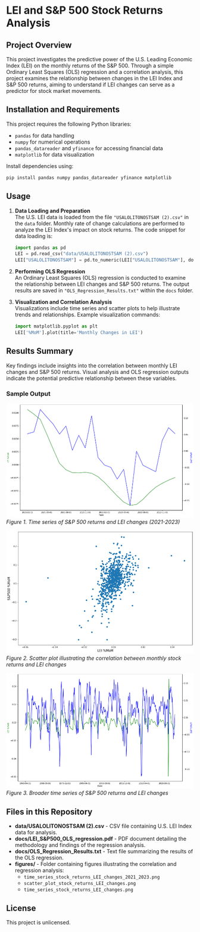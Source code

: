 # LEI and S&P 500 Stock Returns Analysis

## Project Overview
This project investigates the predictive power of the U.S. Leading Economic Index (LEI) on the monthly returns of the S&P 500. Through a simple Ordinary Least Squares (OLS) regression and a correlation analysis, this project examines the relationship between changes in the LEI Index and S&P 500 returns, aiming to understand if LEI changes can serve as a predictor for stock market movements.

## Installation and Requirements
This project requires the following Python libraries:
- `pandas` for data handling
- `numpy` for numerical operations
- `pandas_datareader` and `yfinance` for accessing financial data
- `matplotlib` for data visualization

Install dependencies using:
```bash
pip install pandas numpy pandas_datareader yfinance matplotlib
```

## Usage
1. **Data Loading and Preparation**  
   The U.S. LEI data is loaded from the file `"USALOLITONOSTSAM (2).csv"` in the `data` folder. Monthly rate of change calculations are performed to analyze the LEI Index's impact on stock returns. The code snippet for data loading is:
   ```python
   import pandas as pd
   LEI = pd.read_csv("data/USALOLITONOSTSAM (2).csv")
   LEI["USALOLITONOSTSAM"] = pd.to_numeric(LEI["USALOLITONOSTSAM"], downcast="float")
   ```

2. **Performing OLS Regression**  
   An Ordinary Least Squares (OLS) regression is conducted to examine the relationship between LEI changes and S&P 500 returns. The output results are saved in `"OLS_Regression_Results.txt"` within the `docs` folder.

3. **Visualization and Correlation Analysis**  
   Visualizations include time series and scatter plots to help illustrate trends and relationships. Example visualization commands:
   ```python
   import matplotlib.pyplot as plt
   LEI['%MoM'].plot(title='Monthly Changes in LEI')
   ```

## Results Summary
Key findings include insights into the correlation between monthly LEI changes and S&P 500 returns. Visual analysis and OLS regression outputs indicate the potential predictive relationship between these variables.

### Sample Output
![Time Series of Stock Returns and LEI Changes (2021-2023)](figures/time_series_stock_returns_LEI_changes_2021_2023.png)
*Figure 1. Time series of S&P 500 returns and LEI changes (2021-2023)*

![Scatter Plot of Stock Returns and LEI Changes](figures/scatter_plot_stock_returns_LEI_changes.png)
*Figure 2. Scatter plot illustrating the correlation between monthly stock returns and LEI changes*

![Time Series of Stock Returns and LEI Changes](figures/time_series_stock_returns_LEI_changes.png)
*Figure 3. Broader time series of S&P 500 returns and LEI changes*

## Files in this Repository
- **data/USALOLITONOSTSAM (2).csv** - CSV file containing U.S. LEI Index data for analysis.
- **docs/LEI_S&P500_OLS_regression.pdf** - PDF document detailing the methodology and findings of the regression analysis.
- **docs/OLS_Regression_Results.txt** - Text file summarizing the results of the OLS regression.
- **figures/** - Folder containing figures illustrating the correlation and regression analysis:
  - `time_series_stock_returns_LEI_changes_2021_2023.png`
  - `scatter_plot_stock_returns_LEI_changes.png`
  - `time_series_stock_returns_LEI_changes.png`

## License
This project is unlicensed.
